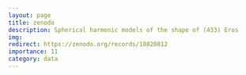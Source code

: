 ```yaml
---
layout: page
title: zenodo
description: Spherical harmonic models of the shape of (433) Eros
img:
redirect: https://zenodo.org/records/10820812
importance: 11
category: data
---
```

